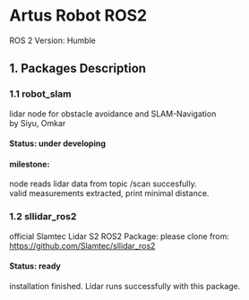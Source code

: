 # Artus Robot ROS2
ROS 2 Version: Humble
## 1. Packages Description
### 1.1 robot_slam
lidar node for obstacle avoidance and SLAM-Navigation  
by Siyu, Omkar
#### **Status**: under developing
#### **milestone**: 
node reads lidar data from topic /scan succesfully.  
valid measurements extracted, print minimal distance.  

### 1.2 sllidar_ros2
official Slamtec Lidar S2 ROS2 Package:
please clone from:
https://github.com/Slamtec/sllidar_ros2
#### **Status**: ready
installation finished. Lidar runs successfully with this package.  


